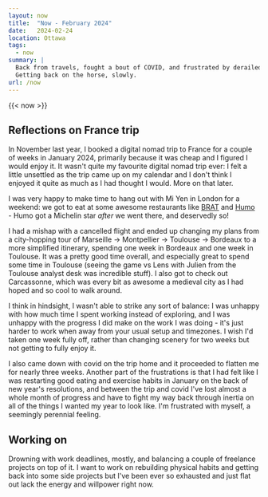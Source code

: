 ```yaml
---
layout: now
title:  "Now - February 2024"
date:   2024-02-24
location: Ottawa
tags: 
  - now
summary: | 
  Back from travels, fought a bout of COVID, and frustrated by derailed goals.
  Getting back on the horse, slowly.
url: /now
---
```


{{< now >}}

## Reflections on France trip
In November last year, I booked a digital nomad trip to France for a couple of 
weeks in January 2024, primarily because it was cheap and I figured I would enjoy 
it. It wasn't quite my favourite digital nomad trip ever: I felt a little unsettled
as the trip came up on my calendar and I don't think I enjoyed it quite as much
as I had thought I would. More on that later.

I was very happy to make time to hang out with Mi Yen in London for a weekend: 
we got to eat at some awesome restaurants like [BRAT](https://bratrestaurant.co.uk/) 
and [Humo](https://humolondon.com/) - Humo got a Michelin star _after_ we went there,
and deservedly so! 

I had a mishap with a cancelled flight and ended up changing my plans from a 
city-hopping tour of Marseille -> Montpellier -> Toulouse -> Bordeaux to a more
simplified itinerary, spending one week in Bordeaux and one week in Toulouse. 
It was a pretty good time overall, and especially great to spend some time in 
Toulouse (seeing the game vs Lens with Julien from the Toulouse analyst desk was
incredible stuff). I also got to check out Carcassonne, which was every bit as 
awesome a medieval city as I had hoped and so cool to walk around.

I think in hindsight, I wasn't able to strike any sort of balance: I was unhappy 
with how much time I spent working instead of exploring, and I was unhappy with 
the progress I did make on the work I was doing - it's just harder to work when
away from your usual setup and timezones. I wish I'd taken one week fully off, 
rather than changing scenery for two weeks but not getting to fully enjoy it. 

I also came down with covid on the trip home and it proceeded to flatten me for
nearly three weeks. Another part of the frustrations is that I had felt like I 
was restarting good eating and exercise habits in January on the back of new year's 
resolutions, and between the trip and covid I've lost almost a whole month of 
progress and have to fight my way back through inertia on all of the things I 
wanted my year to look like. I'm frustrated with myself, a seemingly perennial
feeling. 

## Working on

Drowning with work deadlines, mostly, and balancing a couple of freelance projects 
on top of it. I want to work on rebuilding physical habits and getting back into 
some side projects but I've been ever so exhausted and just flat out lack the 
energy and willpower right now. 
